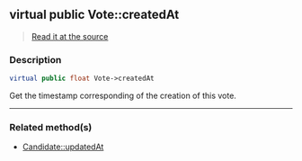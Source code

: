 ## virtual public Vote::createdAt

> [Read it at the source](https://github.com/julien-boudry/Condorcet/blob/master/src/Vote.php#L21)

### Description    

```php
virtual public float Vote->createdAt 
```

Get the timestamp corresponding of the creation of this vote.
    
---------------------------------------

### Related method(s)      

* [Candidate::updatedAt](/Docs/api-reference/Candidate%20Class/Candidate--updatedAt.md)    
